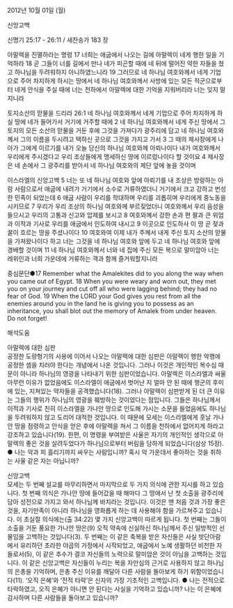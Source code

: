 2012년 10월 01일 (월)

신앙고백



신명기 25:17 - 26:11 / 새찬송가 183 장


아말렉을 진멸하라는 명령
17 너희는 애굽에서 나오는 길에 아말렉이 네게 행한 일을 기억하라 18 곧 그들이 너를 길에서 만나 네가 피곤할 때에 네 뒤에 떨어진 약한 자들을 쳤고 하나님을 두려워하지 아니하였느니라 19 그러므로 네 하나님 여호와께서 네게 기업으로 주어 차지하게 하시는 땅에서 네 하나님 여호와께서 사방에 있는 모든 적군으로부터 네게 안식을 주실 때에 너는 천하에서 아말렉에 대한 기억을 지워버리라 너는 잊지 말지니라

토지소산의 맏물을 드리라
26:1 네 하나님 여호와께서 네게 기업으로 주어 차지하게 하실 땅에 네가 들어가서 거기에 거주할 때에 2 네 하나님 여호와께서 네게 주신 땅에서 그 토지의 모든 소산의 맏물을 거둔 후에 그것을 가져다가 광주리에 담고 네 하나님 여호와께서 그의 이름을 두시려고 택하신 곳으로 그것을 가지고 가서 3 그 때의 제사장에게 나아가 그에게 이르기를 내가 오늘 당신의 하나님 여호와께 아뢰나이다 내가 여호와께서 우리에게 주시겠다고 우리 조상들에게 맹세하신 땅에 이르렀나이다 할 것이요 4 제사장은 네 손에서 그 광주리를 받아서 네 하나님 여호와의 제단 앞에 놓을 것이며

이스라엘의 신앙고백
5 너는 또 네 하나님 여호와 앞에 아뢰기를 내 조상은 방랑하는 아람 사람으로서 애굽에 내려가 거기에서 소수로 거류하였더니 거기에서 크고 강하고 번성한 민족이 되었는데 6 애굽 사람이 우리를 학대하며 우리를 괴롭히며 우리에게 중노동을 시키므로 7 우리가 우리 조상의 하나님 여호와께 부르짖었더니 여호와께서 우리 음성을 들으시고 우리의 고통과 신고와 압제를 보시고 8 여호와께서 강한 손과 편 팔과 큰 위엄과 이적과 기사로 우리를 애굽에서 인도하여 내시고 9 이곳으로 인도하사 이 땅 곧 젖과 꿀이 흐르는 땅을 주셨나이다 10 여호와여 이제 내가 주께서 내게 주신 토지 소산의 맏물을 가져왔나이다 하고 너는 그것을 네 하나님 여호와 앞에 두고 네 하나님 여호와 앞에 경배할 것이며 11 네 하나님 여호와께서 너와 네 집에 주신 모든 복으로 말미암아 너는 레위인과 너희 가운데에 거류하는 객과 함께 즐거워할지니라

중심문단●17 Remember what the Amalekites did to you along the way when you came out of Egypt. 18 When you were weary and worn out, they met you on your journey and cut off all who were lagging behind; they had no fear of God. 19 When the LORD your God gives you rest from all the enemies around you in the land he is giving you to possess as an inheritance, you shall blot out the memory of Amalek from under heaven. Do not forget!

해석도움





아말렉에 대한 심판  
공정한 도량형기의 사용에 이어서 나오는 아말렉에 대한 심판은 아말렉이 행한 악행에 공정한 셈을 치러야 한다는 개념에서 나온 것입니다. 그러나 이것은 개인적인 복수심 때문이 아니라 하나님의 영광을 나타내기 위한 심판이었습니다. 아말렉은 이스라엘과 싸울 아무런 이유가 없었음에도 이스라엘이 애굽에서 벗어난 지 얼마 안 된 때에 행군의 후미에 있는, 지쳐있는 약자들을 공격했습니다(18). 그러나 아말렉이 심판받게 된 더 큰 이유는 그들의 행위가 하나님의 영광을 훼방하는 것이었다는 점입니다. 그들은 하나님께서 이적과 기사로 친히 이스라엘을 가나안 땅으로 인도해 가시는 소문을 들었음에도 하나님을 두려워하지 않고 도리어 대적한 것입니다. 이 때문에 모세는 이스라엘에게 훗날 가나안 땅을 점령하고 안식을 얻은 후에 아말렉을 쳐서 그 이름을 천하에서 없어지게 하라고 강조하고 있습니다(19). 한편, 이 명령을 부여받은 사울은 자기의 개인적인 생각으로 아말렉의 좋은 것을 살려두었다가 하나님으로부터 버림을 당하게 되었습니다(삼상 15장).
● 나는 악과 피 흘리기까지 싸우는 사람입니까? 혹시 악 가운데서 좋아하는 것을 취하는 사울 같은 자는 아닙니까?

신앙고백  
모세는 두 번째 설교를 마무리하면서 마지막으로 두 가지 의식에 관한 지시를 하고 있습니다. 첫 번째 의식은 가나안 땅에 들어갔을 때 해마다 그 땅에서 난 첫 소출을 광주리에 담아 성전으로 가지고 와서 하나님께 바치라는 것입니다. 이것은 맨 처음 것과 가장 좋은 것을, 자기만족이 아니라 하나님을 영화롭게 하는 데 사용해야 함을 가르쳐주고 있습니다. 이 초실절 의식에는(출 34:22) 몇 가지 신앙고백이 따르게 됩니다. 첫 번째는 그들이 소출을 거둔 풍요한 가나안 땅은(9) 오직 약속에 신실하신 하나님께서 주신 일방적인 선물임을 고백하는 것입니다(3). 두 번째는 이 같은 축복을 받은 자신들은 사실 밧단아람에서 유리하던 초라한 야곱의 가정에서 시작되었고, 애굽에서 노예 생활하던 비천한 자들로서(5), 이 같은 추수가 결코 자신들의 노력으로 말미암은 것이 아님을 고백하는 것입니다. 이 같은 신앙고백은 자신들이 누리는 복을 자만심의 근거로 사용하지 않고 하나님의 은총을 기억하며, 은총 주신 이유를 깨달아 다른 사람을 돌아보게 하기 위함이었습니다(11). ‘오직 은혜’와 ‘전적 타락’은 신자의 가장 기초적인 고백입니다.
● 나는 전적으로 타락하였고, 오직 은혜가 아니면 안 된다는 사실을 기억하고 있습니까? 나는 이 은혜에 감사하며 다른 사람들을 돌아보고 있습니까?